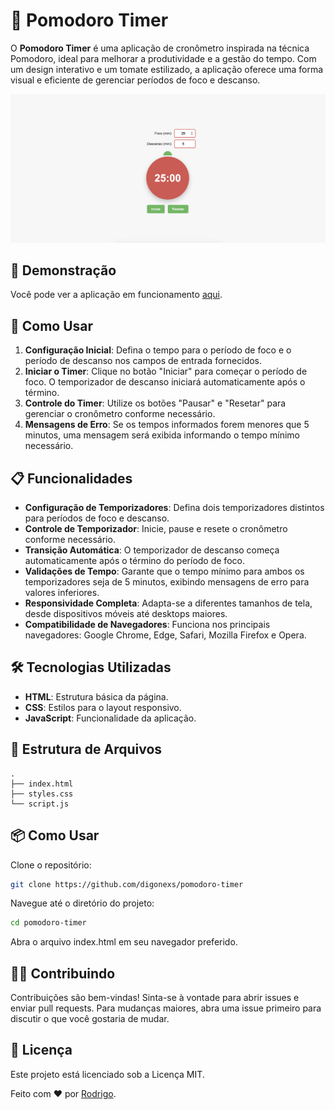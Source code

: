 # 📝 Pomodoro Timer

O **Pomodoro Timer** é uma aplicação de cronômetro inspirada na técnica Pomodoro, ideal para melhorar a produtividade e a gestão do tempo. Com um design interativo e um tomate estilizado, a aplicação oferece uma forma visual e eficiente de gerenciar períodos de foco e descanso.

<p align="center">
  <img src="./assets/screenshot-app.png" alt="Screenshot App" />
</p>

## 🚀 Demonstração

Você pode ver a aplicação em funcionamento [aqui](https://digonexs.github.io/pomodoro-timer/).

## 📜 Como Usar

1. **Configuração Inicial**: Defina o tempo para o período de foco e o período de descanso nos campos de entrada fornecidos.
2. **Iniciar o Timer**: Clique no botão "Iniciar" para começar o período de foco. O temporizador de descanso iniciará automaticamente após o término.
3. **Controle do Timer**: Utilize os botões "Pausar" e "Resetar" para gerenciar o cronômetro conforme necessário.
4. **Mensagens de Erro**: Se os tempos informados forem menores que 5 minutos, uma mensagem será exibida informando o tempo mínimo necessário.

## 📋 Funcionalidades

- **Configuração de Temporizadores**: Defina dois temporizadores distintos para períodos de foco e descanso.
- **Controle de Temporizador**: Inicie, pause e resete o cronômetro conforme necessário.
- **Transição Automática**: O temporizador de descanso começa automaticamente após o término do período de foco.
- **Validações de Tempo**: Garante que o tempo mínimo para ambos os temporizadores seja de 5 minutos, exibindo mensagens de erro para valores inferiores.
- **Responsividade Completa**: Adapta-se a diferentes tamanhos de tela, desde dispositivos móveis até desktops maiores.
- **Compatibilidade de Navegadores**: Funciona nos principais navegadores: Google Chrome, Edge, Safari, Mozilla Firefox e Opera.

## 🛠️ Tecnologias Utilizadas

- **HTML**: Estrutura básica da página.
- **CSS**: Estilos para o layout responsivo.
- **JavaScript**: Funcionalidade da aplicação.

## 📂 Estrutura de Arquivos

```plaintext
.
├── index.html
├── styles.css
└── script.js
```

## 📦 Como Usar

Clone o repositório:

```bash
git clone https://github.com/digonexs/pomodoro-timer
```

Navegue até o diretório do projeto:

```bash
cd pomodoro-timer
```

Abra o arquivo index.html em seu navegador preferido.

## 👨‍💻 Contribuindo

Contribuições são bem-vindas! Sinta-se à vontade para abrir issues e enviar pull requests. Para mudanças maiores, abra uma issue primeiro para discutir o que você gostaria de mudar.

## 📝 Licença

Este projeto está licenciado sob a Licença MIT.

Feito com ❤️ por [Rodrigo](https://www.linkedin.com/in/rodrigocavalcantedebarros/).
